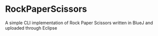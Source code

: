 # RockPaperScissors

A simple CLI implementation of Rock Paper Scissors written in BlueJ and uploaded through Eclipse
